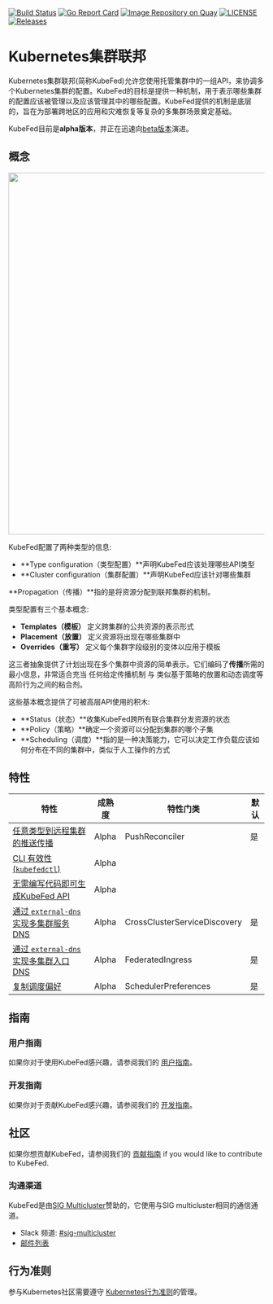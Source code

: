 [![Build Status](https://travis-ci.org/kubernetes-sigs/kubefed.svg?branch=master)](https://travis-ci.org/kubernetes-sigs/kubefed "Travis")
[![Go Report Card](https://goreportcard.com/badge/github.com/kubernetes-sigs/kubefed)](https://goreportcard.com/report/github.com/kubernetes-sigs/kubefed)
[![Image Repository on Quay](https://quay.io/repository/kubernetes-multicluster/kubefed/status "Image Repository on Quay")](https://quay.io/repository/kubernetes-multicluster/kubefed)
[![LICENSE](https://img.shields.io/badge/license-apache2.0-green.svg)](https://github.com/kubernetes-sigs/kubefed/blob/master/LICENSE)
[![Releases](https://img.shields.io/github/release/kubernetes-sigs/kubefed/all.svg)](https://github.com/kubernetes-sigs/kubefed/releases "KubeFed latest release")

# Kubernetes集群联邦

Kubernetes集群联邦(简称KubeFed)允许您使用托管集群中的一组API，来协调多个Kubernetes集群的配置。KubeFed的目标是提供一种机制，用于表示哪些集群的配置应该被管理以及应该管理其中的哪些配置。KubeFed提供的机制是底层的，旨在为部署跨地区的应用和灾难恢复等复杂的多集群场景奠定基础。

KubeFed目前是**alpha版本**，并正在迅速向[beta版本](https://github.com/kubernetes-sigs/kubefed/milestone/4)演进。

## 概念

<p align="center"><img src="docs/images/concepts.png" width="711"></p>

KubeFed配置了两种类型的信息:

- **Type configuration（类型配置）**声明KubeFed应该处理哪些API类型
- **Cluster configuration（集群配置）**声明KubeFed应该针对哪些集群

**Propagation（传播）**指的是将资源分配到联邦集群的机制。

类型配置有三个基本概念:

- **Templates（模板）** 定义跨集群的公共资源的表示形式
- **Placement（放置）** 定义资源将出现在哪些集群中
- **Overrides（重写）** 定义每个集群字段级别的变体以应用于模板

这三者抽象提供了计划出现在多个集群中资源的简单表示。它们编码了**传播**所需的最小信息，非常适合充当 任何给定传播机制 与 类似基于策略的放置和动态调度等高阶行为之间的粘合剂。

这些基本概念提供了可被高层API使用的积木:

- **Status（状态）**收集KubeFed跨所有联合集群分发资源的状态
- **Policy（策略）**确定一个资源可以分配到集群的哪个子集
- **Scheduling（调度）**指的是一种决策能力，它可以决定工作负载应该如何分布在不同的集群中，类似于人工操作的方式

## 特性

| 特性 | 成熟度 | 特性门类 | 默认 |
|---------|----------|--------------|---------|
| [任意类型到远程集群的推送传播](https://github.com/kubernetes-sigs/kubefed/blob/master/docs/userguide.md#verify-your-deployment-is-working) | Alpha | PushReconciler | 是 |
| [CLI 有效性 (`kubefedctl`)](https://github.com/kubernetes-sigs/kubefed/blob/master/docs/userguide.md#kubefedctl-cli) | Alpha | | |
| [无需编写代码即可生成KubeFed API](https://github.com/kubernetes-sigs/kubefed/blob/master/docs/userguide.md#enabling-federation-of-an-api-type) | Alpha | | |
| [通过 `external-dns` 实现多集群服务DNS](https://github.com/kubernetes-sigs/kubefed/blob/master/docs/servicedns-with-externaldns.md) | Alpha | CrossClusterServiceDiscovery | 是 |
| [通过 `external-dns` 实现多集群入口DNS](https://github.com/kubernetes-sigs/kubefed/blob/master/docs/ingressdns-with-externaldns.md) | Alpha | FederatedIngress | 是 |
| [复制调度偏好](https://github.com/kubernetes-sigs/kubefed/blob/master/docs/userguide.md#replicaschedulingpreference) | Alpha | SchedulerPreferences | 是 |

## 指南

### 用户指南

如果你对于使用KubeFed感兴趣，请参阅我们的 [用户指南](docs/userguide.md)。

### 开发指南

如果你对于贡献KubeFed感兴趣，请参阅我们的 [开发指南](docs/development.md)。

## 社区

如果你想贡献KubeFed，请参阅我们的 [贡献指南](./CONTRIBUTING.md) if you would like to contribute to KubeFed.

### 沟通渠道

KubeFed是由[SIG Multicluster](https://github.com/kubernetes/community/tree/master/sig-multicluster)赞助的，它使用与SIG multicluster相同的通信通道。

* Slack 频道: [#sig-multicluster](http://slack.k8s.io/#sig-multicluster)
* [邮件列表](https://groups.google.com/forum/#!forum/kubernetes-sig-multicluster)

## 行为准则

参与Kubernetes社区需要遵守 [Kubernetes行为准则](./code-of-conduct.md)的管理。
